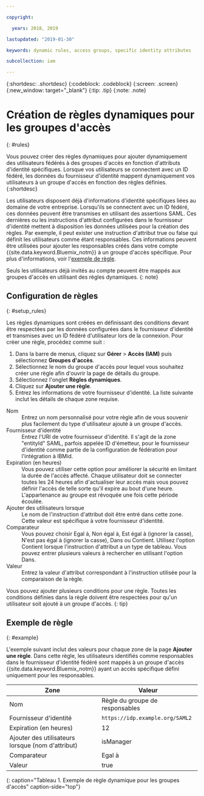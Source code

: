 ```yaml
---

copyright:

  years: 2018, 2019

lastupdated: "2019-01-30"

keywords: dynamic rules, access groups, specific identity attributes

subcollection: iam

---
```


{:shortdesc: .shortdesc}
{:codeblock: .codeblock}
{:screen: .screen}
{:new_window: target="_blank"}
{:tip: .tip}
{:note: .note}

# Création de règles dynamiques pour les groupes d'accès
{: #rules}

Vous pouvez créer des règles dynamiques pour ajouter dynamiquement des utilisateurs fédérés à des groupes d'accès en fonction d'attributs d'identité spécifiques. Lorsque vos utilisateurs se connectent avec un ID fédéré, les données du fournisseur d'identité mappent dynamiquement vos utilisateurs à un groupe d'accès en fonction des règles définies.
{:shortdesc}

Les utilisateurs disposent déjà d'informations d'identité spécifiques liées au domaine de votre entreprise. Lorsqu'ils se connectent avec un ID fédéré, ces données peuvent être transmises en utilisant des assertions SAML. Ces dernières ou les instructions d'attribut configurées dans le fournisseur d'identité mettent à disposition les données utilisées pour la création des règles. Par exemple, il peut exister une instruction d'attribut true ou false qui définit les utilisateurs comme étant responsables. Ces informations peuvent être utilisées pour ajouter les responsables créés dans votre compte {{site.data.keyword.Bluemix_notm}} à un groupe d'accès spécifique. Pour plus d'informations, voir l'[exemple de règle](/docs/iam?topic=iam-rules#example).

Seuls les utilisateurs déjà invités au compte peuvent être mappés aux groupes d'accès en utilisant des règles dynamiques.
{: note}

## Configuration de règles
{: #setup_rules}

Les règles dynamiques sont créées en définissant des conditions devant être respectées par les données configurées dans le fournisseur d'identité et transmises avec un ID fédéré d'utilisateur lors de la connexion. Pour créer une règle, procédez comme suit :

1. Dans la barre de menus, cliquez sur **Gérer** &gt; **Accès (IAM)** puis sélectionnez **Groupes d'accès**.
2. Sélectionnez le nom du groupe d'accès pour lequel vous souhaitez créer une règle afin d'ouvrir la page de détails du groupe.
3. Sélectionnez l'onglet **Règles dynamiques**.
4. Cliquez sur **Ajouter une règle**.
5. Entrez les informations de votre fournisseur d'identité. La liste suivante inclut les détails de chaque zone requise.

<dl>
<dt>Nom</dt>
<dd>Entrez un nom personnalisé pour votre règle afin de vous souvenir plus facilement du type d'utilisateur ajouté à un groupe d'accès.</dd>
<dt>Fournisseur d'identité</dt>
<dd>Entrez l'URI de votre fournisseur d'identité. Il s'agit de la zone "entityId" SAML, parfois appelée ID d'émetteur, pour le fournisseur d'identité comme partie de la configuration de fédération pour l'intégration à IBMid.</dd>
<dt>Expiration (en heures)</dt>
<dd>Vous pouvez utiliser cette option pour améliorer la sécurité en limitant la durée de l'accès affecté. Chaque utilisateur doit se connecter toutes les 24 heures afin d'actualiser leur accès mais vous pouvez définir l'accès de telle sorte qu'il expire au bout d'une heure. L'appartenance au groupe est révoquée une fois cette période écoulée.</dd>
<dt>Ajouter des utilisateurs lorsque</dt>
<dd>Le nom de l'instruction d'attribut doit être entré dans cette zone. Cette valeur est spécifique à votre fournisseur d'identité.</dd>
<dt>Comparateur</dt>
<dd>Vous pouvez choisir Egal à, Non égal à, Est égal à (ignorer la casse), N'est pas égal à (ignorer la casse), Dans ou Contient. Utilisez l'option Contient lorsque l'instruction d'attribut a un type de tableau. Vous pouvez entrer plusieurs valeurs à rechercher en utilisant l'option Dans.</dd>
<dt>Valeur</dt>
<dd>Entrez la valeur d'attribut correspondant à l'instruction utilisée pour la comparaison de la règle.</dd>
</dl>

Vous pouvez ajouter plusieurs conditions pour une règle. Toutes les conditions définies dans la règle doivent être respectées pour qu'un utilisateur soit ajouté à un groupe d'accès.
{: tip}

## Exemple de règle
{: #example}

L'exemple suivant inclut des valeurs pour chaque zone de la page **Ajouter une règle**. Dans cette règle, les utilisateurs identifiés comme responsables dans le fournisseur d'identité fédéré sont mappés à un groupe d'accès {{site.data.keyword.Bluemix_notm}} ayant un accès spécifique défini uniquement pour les responsables.

| Zone | Valeur |
|----------|---------|
| Nom | Règle du groupe de responsables |
| Fournisseur d'identité | `https://idp.example.org/SAML2` |
| Expiration (en heures) | 12 |
| Ajouter des utilisateurs lorsque (nom d'attribut) | isManager |
| Comparateur | Egal à  |
| Valeur |  true |
{: caption="Tableau 1. Exemple de règle dynamique pour les groupes d'accès" caption-side="top"}
